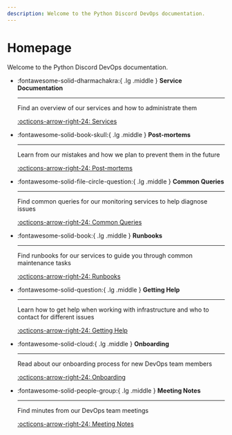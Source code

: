```yaml
---
description: Welcome to the Python Discord DevOps documentation.
---
```

# Homepage

Welcome to the Python Discord DevOps documentation.

<div class="grid cards" markdown>

-   :fontawesome-solid-dharmachakra:{ .lg .middle } __Service Documentation__

    ---

    Find an overview of our services and how to administrate them

    [:octicons-arrow-right-24: Services](services/index.md)

-   :fontawesome-solid-book-skull:{ .lg .middle } __Post-mortems__

    ---

    Learn from our mistakes and how we plan to prevent them in the future

    [:octicons-arrow-right-24: Post-mortems](post-mortems/index.md)

-   :fontawesome-solid-file-circle-question:{ .lg .middle } __Common Queries__

    ---

    Find common queries for our monitoring services to help diagnose issues

    [:octicons-arrow-right-24: Common Queries](common-queries/index.md)

-   :fontawesome-solid-book:{ .lg .middle } __Runbooks__

    ---

    Find runbooks for our services to guide you through common maintenance tasks

    [:octicons-arrow-right-24: Runbooks](runbooks/index.md)

-   :fontawesome-solid-question:{ .lg .middle } __Getting Help__

    ---

    Learn how to get help when working with infrastructure and who to contact for different issues

    [:octicons-arrow-right-24: Getting Help](getting-help.md)

-   :fontawesome-solid-cloud:{ .lg .middle } __Onboarding__

    ---

    Read about our onboarding process for new DevOps team members

    [:octicons-arrow-right-24: Onboarding](onboarding/index.md)

-   :fontawesome-solid-people-group:{ .lg .middle } __Meeting Notes__

    ---

    Find minutes from our DevOps team meetings

    [:octicons-arrow-right-24: Meeting Notes](meeting-notes/index.md)

</div>
